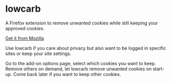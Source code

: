 # lowcarb

A Firefox extension to remove unwanted cookies while still keeping your approved cookies. 


[Get it from Mozilla](https://addons.mozilla.org/firefox/addon/lowcarb/)

Use lowcarb if you care about privacy but also want to be logged in specific sites or keep your site settings.

Go to the add-on options page, select which cookies you want to keep. Remove others on demand, let lowcarb remove unwanted cookies on start-up. Come back later if you want to keep other cookies.
